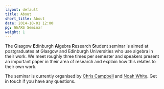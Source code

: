 ```yaml
---
layout: default
title: About
short_title: About
date: 2014-10-01 12:00
pg: GEARS Seminar
weight: 1
---
```



The **G**lasgow **E**dinburgh **A**lgebra **R**esearch **S**tudent seminar is aimed at postgraduates at Glasgow and Edinburgh Universities who use algebra in their work. We meet roughly three times per semester and speakers present an important paper in their area of research and explain how this relates to their own work.

The seminar is currently organised by [Chris Campbell][] and [Noah White][]. Get in touch if you have any questions.

[Chris Campbell]: http://www.maths.ed.ac.uk/people/show?person=332
[Noah White]: http://www.maths.ed.ac.uk/~noahwhite
